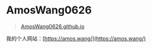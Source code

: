 # AmosWang0626
> [AmosWang0626.github.io](https://AmosWang0626.github.io/)

我的个人网站：[https://amos.wang/](https://amos.wang/)

